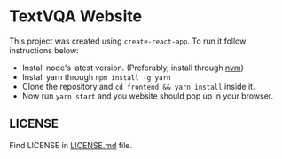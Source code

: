 # TextVQA Website

This project was created using `create-react-app`. To run it follow instructions below:

- Install node's latest version. (Preferably, install through [nvm](https://github.com/creationix/nvm))
- Install yarn through `npm install -g yarn`
- Clone the repository and `cd frontend && yarn install` inside it.
- Now run `yarn start` and you website should pop up in your browser.


## LICENSE

Find LICENSE in [LICENSE.md](LICENSE.md) file.
